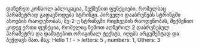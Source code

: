 ﻿დაწერეთ კონსოლ აპლიკაცია, შექმენით ფუნქციები, რომელსაც პარამეტრად გადაეწოდება
სტრინგი. პირველი დააბრუნებს სტრინგში ასოების რაოდენობას, მე-2-ე სტრინგში
რიცხვების რაოდენობას, შექმენით კიდევ ერთი ფუნქცია, რომელიც ზემოთ აღწერილ 2
დაბრუნებულ პარამეტრს და დამატებით ორიგინალ ტექსტს, იღებს არგუმენტად და ბეჭდავს
მათ. მაგ: Hello 1 ! - > letters: 5 , numbers: 1, Others: 3